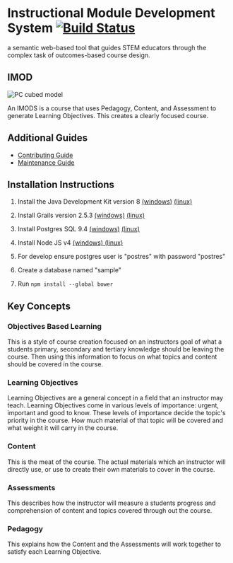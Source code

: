 # Instructional Module Development System [![Build Status](https://travis-ci.org/IMOD-ASU/imod.svg?branch=master)](https://travis-ci.org/IMOD-ASU/imod)

a semantic web-based tool that guides STEM educators through the complex task of outcomes-based course design.

## IMOD

![PC cubed model](http://imod-asu.weebly.com/uploads/2/9/6/3/29635095/1400168368.jpg "PC cubed model")

An IMODS is a course that uses Pedagogy, Content, and Assessment to generate Learning Objectives.
This creates a clearly focused course.

## Additional Guides

* [Contributing Guide](CONTRIBUTING.md)
* [Maintenance Guide](MAINTENANCE.md)

## Installation Instructions

1. Install the Java Development Kit version 8
[(windows)](http://www.oracle.com/technetwork/java/javase/downloads/jdk8-downloads-2133151.html)
[(linux)](http://openjdk.java.net/install/)

2. Install Grails version 2.5.3
[(windows)](http://grails.org/doc/latest/guide/gettingStarted.html#requirements)
[(linux)](http://gvmtool.net/)

3. Install Postgres SQL 9.4 [(windows)](http://www.postgresql.org/download/windows/)
[(linux)](https://help.ubuntu.com/community/PostgreSQL)

4. Install Node JS v4 [(windows) (linux)](https://nodejs.org/en/download/)

5. For develop ensure postgres user is "postres" with password "postres"

6. Create a database named "sample"

7. Run `npm install --global bower`

## Key Concepts

### Objectives Based Learning

This is a style of course creation focused on an instructors goal of what a students primary, secondary and tertiary
knowledge should be leaving the course. Then using this information to focus on what topics and content should be
covered in the course.

### Learning Objectives

Learning Objectives are a general concept in a field that an instructor may teach.
Learning Objectives come in various levels of importance: urgent, important and good to know.
These levels of importance decide the topic's priority in the course.
How much material of that topic will be covered and what weight it will carry in the course.

### Content

This is the meat of the course.
The actual materials which an instructor will directly use, or use to create their own materials to cover in the course.

### Assessments

This describes how the instructor will measure a students progress and comprehension of content and topics covered
through out the course.

### Pedagogy

This explains how the Content and the Assessments will work together to satisfy each Learning Objective.
